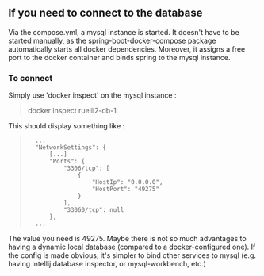 

## If you need to connect to the database
Via the compose.yml, a mysql instance is started. It doesn't have to be started manually, 
as the spring-boot-docker-compose package automatically starts all docker dependencies.
Moreover, it assigns a free port to the docker container and binds spring to the mysql instance.

### To connect
Simply use 'docker inspect' on the mysql instance :
> docker inspect ruelli2-db-1

This should display something like : 
>       ...
>       "NetworkSettings": {
>           [...]
>           "Ports": {
>               "3306/tcp": [
>                   {
>                       "HostIp": "0.0.0.0",
>                       "HostPort": "49275"
>                   }
>               ],
>               "33060/tcp": null
>           },
>       ...

The value you need is 49275. Maybe there is not so much advantages to having a dynamic local 
database (compared to a docker-configured one). If the config is made obvious, it's simpler
to bind other services to mysql (e.g. having intellij database inspector, or mysql-workbench, etc.)

